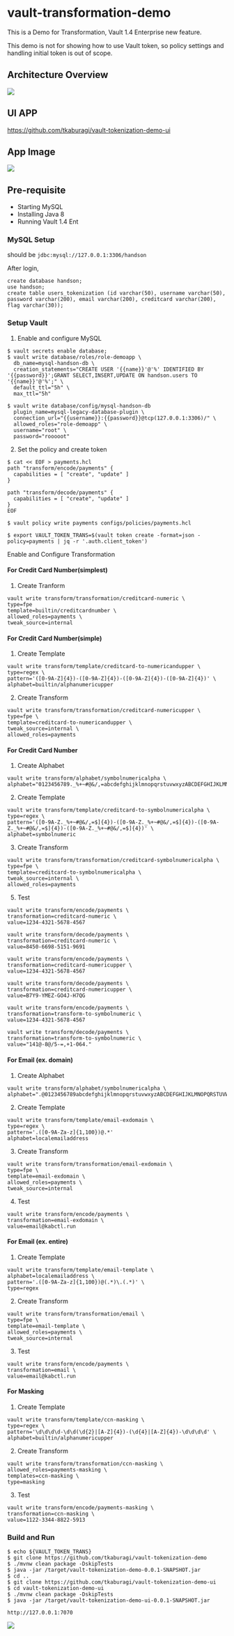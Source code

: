 # vault-transformation-demo

This is a Demo for Transformation,  Vault 1.4 Enterprise new feature.

This demo is not for showing how to use Vault token, so policy settings and handling initial token is out of scope.

## Architecture Overview
<kbd>
  <img src="https://github-image-tkaburagi.s3-ap-northeast-1.amazonaws.com/my-github-repo/transform-1.png">
</kbd>

## UI APP

https://github.com/tkaburagi/vault-tokenization-demo-ui

## App Image
<kbd>
  <img src="https://github-image-tkaburagi.s3-ap-northeast-1.amazonaws.com/my-github-repo/transform-2.png">
</kbd>

## Pre-requisite

* Starting MySQL
* Installing Java 8
* Running Vault 1.4 Ent

### MySQL Setup

should be `jdbc:mysql://127.0.0.1:3306/handson`

After login,

```
create database handson;
use handson;
create table users_tokenization (id varchar(50), username varchar(50), password varchar(200), email varchar(200), creditcard varchar(200), flag varchar(30));
```

### Setup Vault

1. Enable and configure MySQL

```
$ vault secrets enable database;
$ vault write database/roles/role-demoapp \
  db_name=mysql-handson-db \
  creation_statements="CREATE USER '{{name}}'@'%' IDENTIFIED BY '{{password}}';GRANT SELECT,INSERT,UPDATE ON handson.users TO '{{name}}'@'%';" \
  default_ttl="5h" \
  max_ttl="5h"

$ vault write database/config/mysql-handson-db 
  plugin_name=mysql-legacy-database-plugin \
  connection_url="{{username}}:{{password}}@tcp(127.0.0.1:3306)/" \
  allowed_roles="role-demoapp" \
  username="root" \
  password="rooooot"
```

2. Set the policy and create token
```
$ cat << EOF > payments.hcl
path "transform/encode/payments" {
  capabilities = [ "create", "update" ]
}

path "transform/decode/payments" {
  capabilities = [ "create", "update" ]
}
EOF

$ vault policy write payments configs/policies/payments.hcl

$ export VAULT_TOKEN_TRANS=$(vault token create -format=json -policy=payments | jq -r '.auth.client_token')
```

Enable and Configure Transformation

#### For Credit Card Number(simplest)

1. Create Tranform
```
vault write transform/transformation/creditcard-numeric \
type=fpe
template=builtin/creditcardnumber \
allowed_roles=payments \
tweak_source=internal
```

#### For Credit Card Number(simple)

1. Create Template
```
vault write transform/template/creditcard-to-numericandupper \
type=regex \
pattern='([0-9A-Z]{4})-([0-9A-Z]{4})-([0-9A-Z]{4})-([0-9A-Z]{4})' \
alphabet=builtin/alphanumericupper
```

2. Create Transform
```
vault write transform/transformation/creditcard-numericupper \
type=fpe \
template=creditcard-to-numericandupper \
tweak_source=internal \
allowed_roles=payments
```

#### For Credit Card Number

1. Create Alphabet
```
vault write transform/alphabet/symbolnumericalpha \
alphabet="0123456789._%+~#@&/,=abcdefghijklmnopqrstuvwxyzABCDEFGHIJKLMNOPQRSTUVWXYZ"
```

2. Create Template
```
vault write transform/template/creditcard-to-symbolnumericalpha \
type=regex \
pattern='([0-9A-Z._%+~#@&/,=$]{4})-([0-9A-Z._%+~#@&/,=$]{4})-([0-9A-Z._%+~#@&/,=$]{4})-([0-9A-Z._%+~#@&/,=$]{4})' \
alphabet=symbolnumeric
```

3. Create Transform
```
vault write transform/transformation/creditcard-symbolnumericalpha \
type=fpe \
template=creditcard-to-symbolnumericalpha \
tweak_source=internal \
allowed_roles=payments
```

5. Test
```
vault write transform/encode/payments \
transformation=creditcard-numeric \
value=1234-4321-5678-4567

vault write transform/decode/payments \
transformation=creditcard-numeric \
value=8450-6698-5151-9691
```

```
vault write transform/encode/payments \
transformation=creditcard-numericupper \
value=1234-4321-5678-4567

vault write transform/decode/payments \
transformation=creditcard-numericupper \
value=B7Y9-YMEZ-GO4J-H7QG
```


```
vault write transform/encode/payments \
transformation=transform-to-symbolnumeric \
value=1234-4321-5678-4567

vault write transform/decode/payments \
transformation=transform-to-symbolnumeric \
value="141@-8@/5-=,+1-064."
```

#### For Email (ex. domain)

1. Create Alphabet
```
vault write transform/alphabet/symbolnumericalpha \
alphabet=".@0123456789abcdefghijklmnopqrstuvwxyzABCDEFGHIJKLMNOPQRSTUVWXYZ"
```

2. Create Template
```
vault write transform/template/email-exdomain \
type=regex \
pattern='.([0-9A-Za-z]{1,100})@.*'
alphabet=localemailaddress
```

3. Create Transform
```
vault write transform/transformation/email-exdomain \
type=fpe \
template=email-exdomain \
allowed_roles=payments \
tweak_source=internal
```

4. Test
```
vault write transform/encode/payments \
transformation=email-exdomain \
value=email@kabctl.run
```

#### For Email (ex. entire)

1. Create Template
```
vault write transform/template/email-template \
alphabet=localemailaddress \
pattern='.([0-9A-Za-z]{1,100})@(.*)\.(.*)' \
type=regex
```

2. Create Transform
```
vault write transform/transformation/email \
type=fpe \
template=email-template \
allowed_roles=payments \
tweak_source=internal
```

3. Test
```
vault write transform/encode/payments \
transformation=email \
value=email@kabctl.run
```

#### For Masking

1. Create Template
```
vault write transform/template/ccn-masking \
type=regex \
pattern='\d\d\d\d-\d\d(\d{2}|[A-Z]{4})-(\d{4}|[A-Z]{4})-\d\d\d\d' \
alphabet=builtin/alphanumericupper
```

2. Create Transform
```
vault write transform/transformation/ccn-masking \
allowed_roles=payments-masking \
templates=ccn-masking \
type=masking
```

3. Test
```
vault write transform/encode/payments-masking \
transformation=ccn-masking \
value=1122-3344-8822-5913
```

### Build and Run

```
$ echo ${VAULT_TOKEN_TRANS}
$ git clone https://github.com/tkaburagi/vault-tokenization-demo
$ ./mvnw clean package -DskipTests
$ java -jar /target/vault-tokenization-demo-0.0.1-SNAPSHOT.jar
$ cd ..
$ git clone https://github.com/tkaburagi/vault-tokenization-demo-ui
$ cd vault-tokenization-demo-ui 
$ ./mvnw clean package -DskipTests
$ java -jar /target/vault-tokenization-demo-ui-0.0.1-SNAPSHOT.jar
```

`http://127.0.0.1:7070`

<kbd>
  <img src="https://github-image-tkaburagi.s3-ap-northeast-1.amazonaws.com/my-github-repo/transform-2.png">
</kbd>
